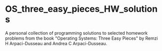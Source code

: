 # OS_three_easy_pieces_HW_solutions
A personal collection of programming solutions to selected homework problems from the book "Operating Systems: Three Easy Pieces" by Remzi H Arpaci-Dusseau and Andrea C Arpaci-Dusseau.

